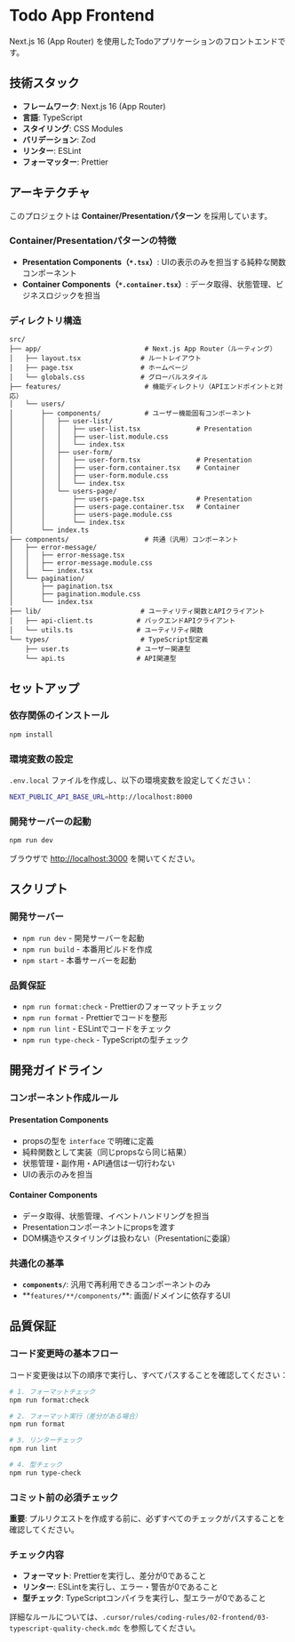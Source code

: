 # Todo App Frontend

Next.js 16 (App Router) を使用したTodoアプリケーションのフロントエンドです。

## 技術スタック

- **フレームワーク**: Next.js 16 (App Router)
- **言語**: TypeScript
- **スタイリング**: CSS Modules
- **バリデーション**: Zod
- **リンター**: ESLint
- **フォーマッター**: Prettier

## アーキテクチャ

このプロジェクトは **Container/Presentationパターン** を採用しています。

### Container/Presentationパターンの特徴

- **Presentation Components（`*.tsx`）**: UIの表示のみを担当する純粋な関数コンポーネント
- **Container Components（`*.container.tsx`）**: データ取得、状態管理、ビジネスロジックを担当

### ディレクトリ構造

```
src/
├── app/                          # Next.js App Router（ルーティング）
│   ├── layout.tsx               # ルートレイアウト
│   ├── page.tsx                 # ホームページ
│   └── globals.css              # グローバルスタイル
├── features/                     # 機能ディレクトリ（APIエンドポイントと対応）
│   └── users/
│       ├── components/           # ユーザー機能固有コンポーネント
│       │   ├── user-list/
│       │   │   ├── user-list.tsx              # Presentation
│       │   │   ├── user-list.module.css
│       │   │   └── index.tsx
│       │   ├── user-form/
│       │   │   ├── user-form.tsx              # Presentation
│       │   │   ├── user-form.container.tsx    # Container
│       │   │   ├── user-form.module.css
│       │   │   └── index.tsx
│       │   └── users-page/
│       │       ├── users-page.tsx             # Presentation
│       │       ├── users-page.container.tsx   # Container
│       │       ├── users-page.module.css
│       │       └── index.tsx
│       └── index.ts
├── components/                   # 共通（汎用）コンポーネント
│   ├── error-message/
│   │   ├── error-message.tsx
│   │   ├── error-message.module.css
│   │   └── index.tsx
│   └── pagination/
│       ├── pagination.tsx
│       ├── pagination.module.css
│       └── index.tsx
├── lib/                         # ユーティリティ関数とAPIクライアント
│   ├── api-client.ts           # バックエンドAPIクライアント
│   └── utils.ts                # ユーティリティ関数
└── types/                       # TypeScript型定義
    ├── user.ts                 # ユーザー関連型
    └── api.ts                  # API関連型
```

## セットアップ

### 依存関係のインストール

```bash
npm install
```

### 環境変数の設定

`.env.local` ファイルを作成し、以下の環境変数を設定してください：

```bash
NEXT_PUBLIC_API_BASE_URL=http://localhost:8000
```

### 開発サーバーの起動

```bash
npm run dev
```

ブラウザで [http://localhost:3000](http://localhost:3000) を開いてください。

## スクリプト

### 開発サーバー

- `npm run dev` - 開発サーバーを起動
- `npm run build` - 本番用ビルドを作成
- `npm start` - 本番サーバーを起動

### 品質保証

- `npm run format:check` - Prettierのフォーマットチェック
- `npm run format` - Prettierでコードを整形
- `npm run lint` - ESLintでコードをチェック
- `npm run type-check` - TypeScriptの型チェック

## 開発ガイドライン

### コンポーネント作成ルール

#### Presentation Components

- propsの型を `interface` で明確に定義
- 純粋関数として実装（同じpropsなら同じ結果）
- 状態管理・副作用・API通信は一切行わない
- UIの表示のみを担当

#### Container Components

- データ取得、状態管理、イベントハンドリングを担当
- Presentationコンポーネントにpropsを渡す
- DOM構造やスタイリングは扱わない（Presentationに委譲）

### 共通化の基準

- **`components/`**: 汎用で再利用できるコンポーネントのみ
- **`features/**/components/`\*\*: 画面/ドメインに依存するUI

## 品質保証

### コード変更時の基本フロー

コード変更後は以下の順序で実行し、すべてパスすることを確認してください：

```bash
# 1. フォーマットチェック
npm run format:check

# 2. フォーマット実行（差分がある場合）
npm run format

# 3. リンターチェック
npm run lint

# 4. 型チェック
npm run type-check
```

### コミット前の必須チェック

**重要**: プルリクエストを作成する前に、必ずすべてのチェックがパスすることを確認してください。

### チェック内容

- **フォーマット**: Prettierを実行し、差分が0であること
- **リンター**: ESLintを実行し、エラー・警告が0であること
- **型チェック**: TypeScriptコンパイラを実行し、型エラーが0であること

詳細なルールについては、`.cursor/rules/coding-rules/02-frontend/03-typescript-quality-check.mdc` を参照してください。
